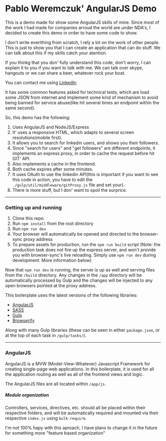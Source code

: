Pablo Weremczuk' AngularJS Demo
=====================================

This is a demo made for show some AngularJS skills of mine. Since most of the work I had made for companies arroud the world are under NDA's, I decided to create this demo in order to have some code to show.

I don't write everithing from scratch, I rely a lot on the work of other people. This is just to show you that I can create an application that can do stuff. We can talk about this if my skills catch your atention.

If you thinkg that you don' fully understand this code, don't worry, I can explain it to you if you want to talk with me. We can talk over skype, hangouts or we can share a beer, whatever rock your boat. 

You can contact me using [LinkedIn](https://www.linkedin.com/in/pabloweremczuk)

It has some common features asked for technical tests, which are load some JSON from internet and implement some kind of mechanism to avoid being banned for service abuse(like hit several times an endpoint within the same second).
 
 So, this demo has the following:
 
 1. Uses AngularJS and NodeJS/Express
 2. It' uses a responsive HTML, which adapts to several screen resolutions(mobile first).
 3. It allows you to search for linkedin users, and shows you their followers.
 4. Since "search for users" and "get followers" are different endpoints, it implements an express proxy, in order to cache the request before hit GIT' API.
 5. Also implements a cache in the frontend.
 6. Both cache expires after some minutes.
 7. It uses OAuth to use the linkedin API(this is important if you want to see this code in action, you have to edit the `./gulp/util/middleware/gitProxy.js` file and set your).
 8. There is more stuff, but I don' want to spoil the surprice. 


---

### Getting up and running

1. Clone this repo.
2. Run `npm install` from the root directory
3. Run `npm run dev`
4. Your browser will automatically be opened and directed to the browser-sync proxy address
5. To prepare assets for production, run the `npm run build` script (Note: the production task does not fire up the express server, and won't provide you with browser-sync's live reloading. Simply use `npm run dev` during development. More information below)

Now that `npm run dev` is running, the server is up as well and serving files from the `/build` directory. Any changes in the `/app` directory will be automatically processed by Gulp and the changes will be injected to any open browsers pointed at the proxy address.

This boilerplate uses the latest versions of the following libraries:

- [AngularJS](http://angularjs.org/)
- [SASS](http://sass-lang.com/)
- [Gulp](http://gulpjs.com/)
- [Browserify](http://browserify.org/)

Along with many Gulp libraries (these can be seen in either `package.json`, or at the top of each task in `/gulp/tasks/`).

---

### AngularJS

AngularJS is a MVW (Model-View-Whatever) Javascript Framework for creating single-page web applications. In this boilerplate, it is used for all the application routing as well as all of the frontend views and logic.

The AngularJS files are all located within `/app/js`.

##### Module organization

Controllers, services, directives, etc. should all be placed within their respective folders, and will be automatically required and mounted via their respective `index.js` using `bulk-require`.
 
 I'm not 100% hapy with this aproach, I have plans to change it in the future for something more "feature based organization"
